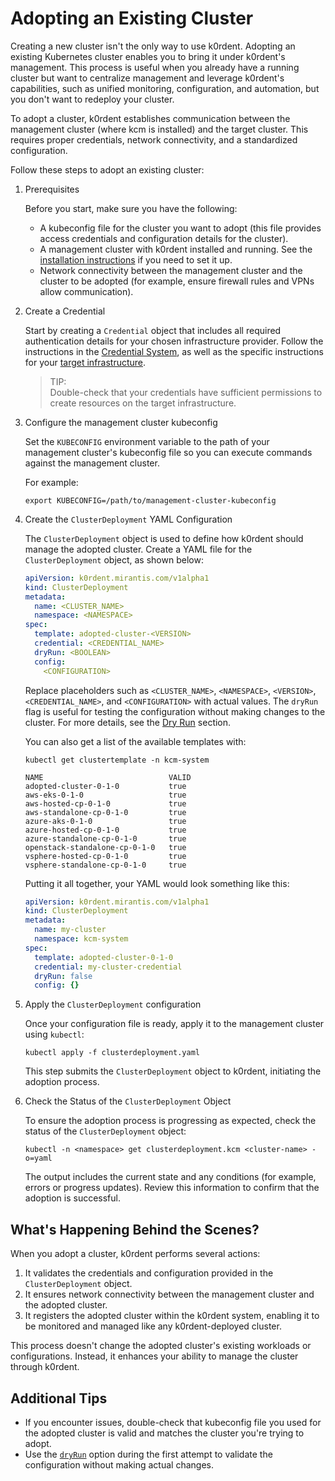 # Adopting an Existing Cluster

Creating a new cluster isn't the only way to use k0rdent. Adopting an existing Kubernetes cluster enables you to 
bring it under k0rdent's management. This process is useful when you already have a running cluster but want 
to centralize management and leverage k0rdent's capabilities, such as unified monitoring, configuration, and automation,
but you don't want to redeploy your cluster.

To adopt a cluster, k0rdent establishes communication between the management cluster (where kcm is installed) 
and the target cluster. This requires proper credentials, network connectivity, and a standardized configuration. 

Follow these steps to adopt an existing cluster:

1. Prerequisites

    Before you start, make sure you have the following:

    - A kubeconfig file for the cluster you want to adopt (this file provides access credentials and configuration details 
      for the cluster).
    - A management cluster with k0rdent installed and running. See the [installation instructions](admin-installation.md) 
      if you need to set it up.
    - Network connectivity between the management cluster and the cluster to be adopted (for example, ensure firewall 
      rules and VPNs allow communication).

2.  Create a Credential

    Start by creating a `Credential` object that includes all required authentication details for your chosen infrastructure 
    provider. Follow the instructions in the [Credential System](admin-credentials.md), as well as the specific instructions 
    for your [target infrastructure](admin-prepare.md).

    > TIP:  
    > Double-check that your credentials have sufficient permissions to create resources on the target infrastructure.

3. Configure the management cluster kubeconfig

    Set the `KUBECONFIG` environment variable to the path of your management cluster's kubeconfig file so you can 
    execute commands against the management cluster.

    For example:

    ```shell
    export KUBECONFIG=/path/to/management-cluster-kubeconfig
    ```

4. Create the `ClusterDeployment` YAML Configuration

    The `ClusterDeployment` object is used to define how k0rdent should manage the adopted cluster. Create a 
    YAML file for the `ClusterDeployment` object, as shown below:

    ```yaml
    apiVersion: k0rdent.mirantis.com/v1alpha1
    kind: ClusterDeployment
    metadata:
      name: <CLUSTER_NAME>
      namespace: <NAMESPACE>
    spec:
      template: adopted-cluster-<VERSION>
      credential: <CREDENTIAL_NAME>
      dryRun: <BOOLEAN>
      config:
        <CONFIGURATION>
    ```

    Replace placeholders such as `<CLUSTER_NAME>`, `<NAMESPACE>`, `<VERSION>`, `<CREDENTIAL_NAME>`, and `<CONFIGURATION>` with actual values. The `dryRun` flag is useful for testing the configuration without making changes to the cluster. For more details, see the [Dry Run](appendix-dryrun.md) section.

    You can also get a list of the available templates with:

    ```shell
    kubectl get clustertemplate -n kcm-system
    ```
    ```console
    NAME                            VALID
    adopted-cluster-0-1-0           true
    aws-eks-0-1-0                   true
    aws-hosted-cp-0-1-0             true
    aws-standalone-cp-0-1-0         true
    azure-aks-0-1-0                 true
    azure-hosted-cp-0-1-0           true
    azure-standalone-cp-0-1-0       true
    openstack-standalone-cp-0-1-0   true
    vsphere-hosted-cp-0-1-0         true
    vsphere-standalone-cp-0-1-0     true
    ```

    Putting it all together, your YAML would look something like this:

    ```yaml
    apiVersion: k0rdent.mirantis.com/v1alpha1
    kind: ClusterDeployment
    metadata:
      name: my-cluster
      namespace: kcm-system
    spec:
      template: adopted-cluster-0-1-0
      credential: my-cluster-credential
      dryRun: false
      config: {}
    ```

5. Apply the `ClusterDeployment` configuration

    Once your configuration file is ready, apply it to the management cluster using `kubectl`:

    ```shell
    kubectl apply -f clusterdeployment.yaml
    ```

    This step submits the `ClusterDeployment` object to k0rdent, initiating the adoption process.

6. Check the Status of the `ClusterDeployment` Object

    To ensure the adoption process is progressing as expected, check the status of the `ClusterDeployment` object:

    ```shell
    kubectl -n <namespace> get clusterdeployment.kcm <cluster-name> -o=yaml
    ```

    The output includes the current state and any conditions (for example, errors or progress updates). Review 
    this information to confirm that the adoption is successful.

## What's Happening Behind the Scenes?

When you adopt a cluster, k0rdent performs several actions:
1. It validates the credentials and configuration provided in the `ClusterDeployment` object.
2. It ensures network connectivity between the management cluster and the adopted cluster.
3. It registers the adopted cluster within the k0rdent system, enabling it to be monitored and managed like 
    any k0rdent-deployed cluster.

This process doesn't change the adopted cluster's existing workloads or configurations. Instead, it enhances your 
ability to manage the cluster through k0rdent.

## Additional Tips
- If you encounter issues, double-check that kubeconfig file you used for the adopted cluster is valid 
  and matches the cluster you're trying to adopt.
- Use the [`dryRun`](appendix-dryrun.md) option during the first attempt to validate the configuration without making actual changes.